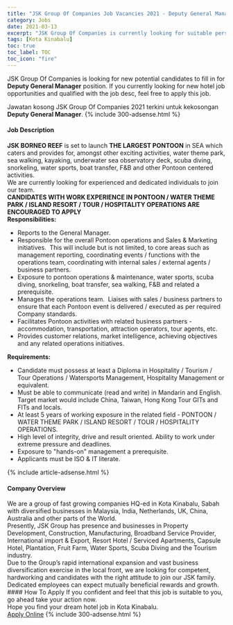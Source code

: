 ```yaml
---
title: "JSK Group Of Companies Job Vacancies 2021 - Deputy General Manager" 
category: Jobs 
date: 2021-03-13 
excerpt: "JSK Group Of Companies is currently looking for suitable person to fill in the Deputy General Manager which positioned at Kota Kinabalu" 
tags: [Kota Kinabalu] 
toc: true 
toc_label: TOC 
toc_icon: "fire" 
--- 
```


<p>JSK Group Of Companies is looking for new potential candidates to fill in for <b>Deputy General Manager</b> position. If you currently looking for new hotel job opportunities and qualified with the job desc, feel free to apply this job.
</p>Jawatan kosong JSK Group Of Companies 2021 terkini untuk kekosongan <b>Deputy General Manager</b>. 
{% include 300-adsense.html %} 
<div><div><h4>Job Description</h4></div><div><div><span><div><div><div><strong>JSK BORNEO REEF</strong> is set to launch <strong>THE LARGEST PONTOON</strong>&#160;in SEA which caters and provides for, amongst other exciting activities, water theme park, sea walking, kayaking, underwater sea observatory deck, scuba diving, snorkeling, water sports, boat transfer, F&amp;B and other Pontoon centered activities.&#160;&#160;</div><div>We are currently looking for experienced and dedicated individuals to join our team.</div><div><strong>CANDIDATES WITH WORK EXPERIENCE IN PONTOON / WATER THEME PARK / ISLAND RESORT / TOUR / HOSPITALITY OPERATIONS ARE ENCOURAGED TO APPLY</strong></div><div><strong>Responsibilities:</strong></div><ul><li>Reports to the General Manager.</li><li>Responsible for the overall Pontoon operations and Sales &amp; Marketing initiatives.&#160; This will include but is not limited, to core areas such as management reporting, coordinating events / functions with the operations team, coordinating with internal sales / external agents / business partners.</li><li>Exposure to pontoon operations &amp; maintenance, water sports, scuba diving, snorkeling, boat transfer, sea walking, F&amp;B and related a prerequisite.</li><li>Manages the operations team.&#160; Liaises with sales / business partners to ensure that each Pontoon event is delivered / executed as per required Company standards.&#160;</li><li>Facilitates Pontoon activities with related business partners - accommodation, transportation, attraction operators, tour agents, etc.</li><li>Provides customer relations, market intelligence, achieving objectives and any related operations initiatives.</li></ul><div><strong>Requirements:</strong></div><ul><li>Candidate must possess at least a Diploma in Hospitality / Tourism / Tour Operations / Watersports Management, Hospitality Management or equivalent.</li><li>Must be able to communicate (read and write) in Mandarin and English.&#160; Target market would include China, Taiwan, Hong Kong Tour GITs and FITs and locals.</li><li>At least 5 years of working exposure in the related field - PONTOON / WATER THEME PARK / ISLAND RESORT / TOUR / HOSPITALITY OPERATIONS.</li><li>High level of integrity, drive and result oriented. Ability to work under extreme pressure and deadlines.</li><li>Exposure to "hands-on" management a prerequisite.</li><li>Applicants must be ISO &amp; IT literate.</li></ul></div></div></span></div></div></div> 
{% include article-adsense.html %} 
<div><div><h4>Company Overview</h4></div><div><div><span><div><div>
<div>
		We are a group of fast growing companies HQ-ed in Kota Kinabalu, Sabah with diversified businesses in Malaysia, India, Netherlands, UK, China, Australia and other parts of the World.</div>
<div>
		Presently, JSK Group has presence and businesses in Property Development, Construction, Manufacturing, Broadband Service Provider, International import &amp; Export, Resort Hotel / Serviced Apartments, Capsule Hotel, Plantation, Fruit Farm, Water Sports, Scuba Diving and the Tourism industry.</div>
<div>
		Due to the Group&#8217;s rapid international expansion and vast business diversification exercise in the local front, we are looking for competent, hardworking and candidates with the right attitude to join our JSK family.&#160; Dedicated employees can expect mutually beneficial rewards and growth.</div>
</div></div></span></div></div></div> 
#### How To Apply 
If you confident and feel that this job is suitable to you, go ahead take your action now. <br/> 
Hope you find your dream hotel job in Kota Kinabalu. <br/> 
<a href="https://www.jobstreet.com.my/en/job/deputy-general-manager-4499201?jobId=jobstreet-my-job-4499201" class="btn btn--info" target="_blank" rel="nofollow noopenner">Apply Online</a> 
{% include 300-adsense.html %} 